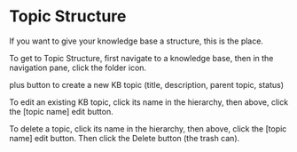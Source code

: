 # Topic Structure
If you want to give your knowledge base a structure, this is the place. 

To get to Topic Structure, first navigate to a knowledge base, then in the navigation pane, click the folder icon.

plus button to create a new KB topic (title, description, parent topic, status)

To edit an existing KB topic, click its name in the hierarchy, then above, click the [topic name] edit button.

To delete a topic, click its name in the hierarchy, then above, click the [topic name] edit button. Then click the Delete button (the trash can).

